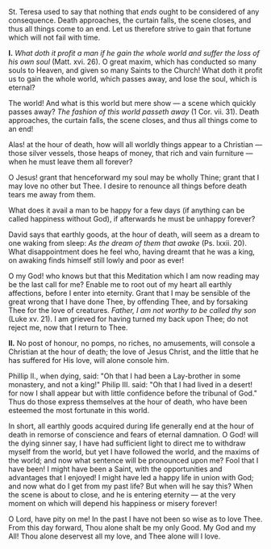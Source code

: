 
St. Teresa used to say that nothing that *ends* ought to be considered of any consequence. Death approaches, the curtain falls, the scene closes, and thus all things come to an end. Let us therefore strive to gain that fortune which will not fail with time.

**I\.** *What doth it profit a man if he gain the whole world and suffer the loss of his own soul* (Matt. xvi. 26). O great maxim, which has conducted so many souls to Heaven, and given so many Saints to the Church! What doth it profit us to gain the whole world, which passes away, and lose the soul, which is eternal?

The world! And what is this world but mere show — a scene which quickly passes away? *The fashion of this world passeth away* (1 Cor. vii. 31). Death approaches, the curtain falls, the scene closes, and thus all things come to an end!

Alas! at the hour of death, how will all worldly things appear to a Christian — those silver vessels, those heaps of money, that rich and vain furniture — when he must leave them all forever?

O Jesus! grant that henceforward my soul may be wholly Thine; grant that I may love no other but Thee. I desire to renounce all things before death tears me away from them.

What does it avail a man to be happy for a few days (if anything can be called happiness without God), if afterwards he must be unhappy forever?

David says that earthly goods, at the hour of death, will seem as a dream to one waking from sleep: *As the dream of them that awake* (Ps. lxxii. 20). What disappointment does he feel who, having dreamt that he was a king, on awaking finds himself still lowly and poor as ever!

O my God! who knows but that this Meditation which I am now reading may be the last call for me? Enable me to root out of my heart all earthly affections, before I enter into eternity. Grant that I may be sensible of the great wrong that I have done Thee, by offending Thee, and by forsaking Thee for the love of creatures. *Father, I am not worthy to be called thy son* (Luke xv. 21). I am grieved for having turned my back upon Thee; do not reject me, now that I return to Thee.

**II\.** No post of honour, no pomps, no riches, no amusements, will console a Christian at the hour of death; the love of Jesus Christ, and the little that he has suffered for His love, will alone console him.

Phillip II., when dying, said: \"Oh that I had been a Lay-brother in some monastery, and not a king!\" Philip III. said: \"Oh that I had lived in a desert! for now I shall appear but with little confidence before the tribunal of God.\" Thus do those express themselves at the hour of death, who have been esteemed the most fortunate in this world.

In short, all earthly goods acquired during life generally end at the hour of death in remorse of conscience and fears of eternal damnation. O God! will the dying sinner say, I have had sufficient light to direct me to withdraw myself from the world, but yet I have followed the world, and the maxims of the world; and now what sentence will be pronounced upon me? Fool that I have been! I might have been a Saint, with the opportunities and advantages that I enjoyed! I might have led a happy life in union with God; and now what do I get from my past life? But when will he say this? When the scene is about to close, and he is entering eternity — at the very moment on which will depend his happiness or misery forever!

O Lord, have pity on me! In the past I have not been so wise as to love Thee. From this day forward, Thou alone shalt be my only Good. My God and my All! Thou alone deservest all my love, and Thee alone will I love.

